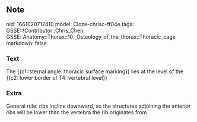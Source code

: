 ## Note
nid: 1661020712410
model: Cloze-chrisc-ff04e
tags: GSSE::!Contributor::Chris_Chen, GSSE::Anatomy::Thorax::10._Osteology_of_the_thorax::Thoracic_cage
markdown: false

### Text
<div class='toggle'>
  The {{c1::sternal angle::thoracic surface marking}} lies at the
  level of the {{c2::lower border of T4::vertebral level}}
</div>

### Extra
<p id="bba47025-a5e8-48cb-b1b5-0b2e339448e5" class="">General rule:
ribs incline downward, so the structures adjoining the anterior
ribs will be lower than the vertebra the rib originates from
